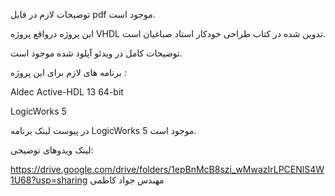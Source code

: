 توضیحات لازم در فایل pdf موجود است.

این پروژه درواقع پروژه VHDL تدوین شده در کتاب طراحی خودکار استاد صباغیان است.

توضیحات کامل در ویدئو آپلود شده موجود است.

برنامه های لازم برای این پروژه :

Aldec Active-HDL 13 64-bit

LogicWorks 5

در پیوست لینک برنامه LogicWorks 5 موجود است.

لینک ویدوهای توضیحی:


https://drive.google.com/drive/folders/1epBnMcB8szi_wMwazIrLPCENlS4W1U68?usp=sharing
مهندس جواد کاظمی


